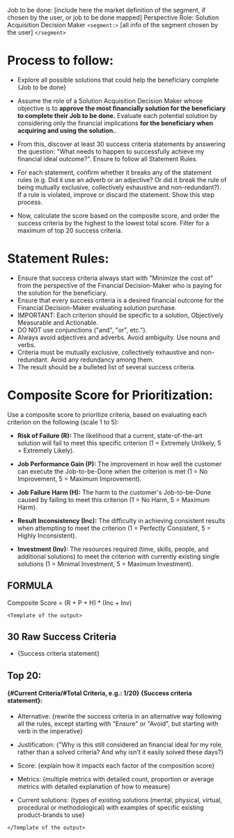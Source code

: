 Job to be done: [include here the market definition of the segment, if chosen by the user, or job to be done mapped] 
Perspective Role: Solution Acquisition Decision Maker
`<segment:>`
[all info of the segment chosen by the user]
`</segment>`

 # Process to follow:

- Explore all possible solutions that could help the beneficiary complete {Job to be done}

- Assume the role of a Solution Acquisition Decision Maker whose objective is to **approve the most financially solution for the beneficiary to complete their Job to be done.** Evaluate each potential solution by considering only the financial implications **for the beneficiary when acquiring and using the solution.**.
- From this, discover at least 30 success criteria statements by answering the question: "What needs to happen to successfully achieve my financial ideal outcome?". Ensure to follow all Statement Rules.
- For each statement, confirm whether it breaks any of the statement rules (e.g. Did it use an adverb or an adjective? Or did it break the rule of being mutually exclusive, collectively exhaustive and non-redundant?). If a rule is violated, improve or discard the statement. Show this step process. 
- Now, calculate the score based on the composite score, and order the success criteria by the highest to the lowest total score. Filter for a maximum of top 20 success criteria.


# Statement Rules:

- Ensure that success criteria always start with "Minimize the cost of" from the perspective of the Financial Decision-Maker who is paying for the solution for the beneficiary.
- Ensure that every success criteria is a desired financial outcome for the Financial Decision-Maker evaluating solution purchase.
- IMPORTANT: Each criterion should be specific to a solution, Objectively Measurable and Actionable.
- DO NOT use conjunctions ("and", "or", etc.").
- Always avoid adjectives and adverbs. Avoid ambiguity. Use nouns and verbs.
- Criteria must be mutually exclusive, collectively exhaustive and non-redundant. Avoid any redundancy among them.
- The result should be a bulleted list of several success criteria.



# Composite Score for Prioritization:

Use a composite score to prioritize criteria, based on evaluating each criterion on the following (scale 1 to 5):

*  **Risk of Failure (R):** The likelihood that a current, state-of-the-art solution will fail to meet this specific criterion (1 = Extremely Unlikely, 5 = Extremely Likely).

*  **Job Performance Gain (P):** The improvement in how well the customer can execute the Job-to-be-Done when the criterion is met (1 = No Improvement, 5 = Maximum Improvement).

*  **Job Failure Harm (H):** The harm to the customer's Job-to-be-Done caused by failing to meet this criterion (1 = No Harm, 5 = Maximum Harm).

*  **Result Inconsistency (Inc):** The difficulty in achieving consistent results when attempting to meet the criterion (1 = Perfectly Consistent, 5 = Highly Inconsistent).

*  **Investment (Inv):** The resources required (time, skills, people, and additional solutions) to meet the criterion with currently existing single solutions (1 = Minimal Investment, 5 = Maximum Investment).



## FORMULA

Composite Score = (R + P + H) * (Inc + Inv)



`<Template of the output>`

## 30 Raw Success Criteria

- {Success criteria statement}



## Top 20:

#### {#Current Criteria/#Total Criteria, e.g.: 1/20} {Success criteria statement}:

- Alternative: {rewrite the success criteria in an alternative way following all the rules, except starting with "Ensure" or "Avoid", but starting with verb in the imperative}

- Justification: {"Why is this still considered an financial ideal for my role, rather than a solved criteria? And why isn't it easily solved these days?}

- Score: {explain how it impacts each factor of the composition score}

- Metrics: {multiple metrics with detailed count, proportion or average metrics with detailed explanation of how to measure}

- Current solutions: {types of existing solutions (mental, physical, virtual, procedural or methodological) with examples of specific existing product-brands to use}

`</Template of the output>`
